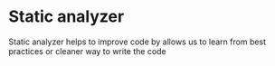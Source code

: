 # Static analyzer

Static analyzer helps to improve code by allows us to learn from best practices or cleaner way to write the code
